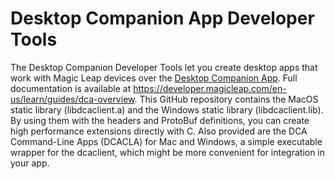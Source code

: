 # Desktop Companion App Developer Tools

The Desktop Companion Developer Tools let you create desktop apps that work with Magic Leap devices over the [Desktop Companion App](https://www.magicleap.com/en-us/downloads). Full documentation is available at https://developer.magicleap.com/en-us/learn/guides/dca-overview. This GitHub repository contains the MacOS static library (libdcaclient.a) and the Windows static library (libdcaclient.lib). By using them with the headers and ProtoBuf definitions, you can create high performance extensions directly with C. Also provided are the DCA Command-Line Apps (DCACLA) for Mac and Windows, a simple executable wrapper for the dcaclient, which might be more convenient for integration in your app.
